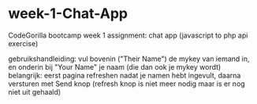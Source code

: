 # week-1-Chat-App
CodeGorilla bootcamp week 1 assignment: chat app (javascript  to php api exercise)

gebruikshandleiding: vul bovenin ("Their Name") de mykey van iemand in, en onderin bij "Your Name" je naam (die dan ook je mykey wordt)
belangrijk: eerst pagina refreshen nadat je namen hebt ingevult, daarna versturen met Send knop (refresh knop is niet meer nodig maar is er nog niet uit gehaald)
